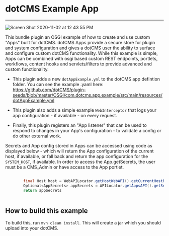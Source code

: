 # dotCMS Example App
------
![Screen Shot 2020-11-02 at 12 43 55 PM](https://user-images.githubusercontent.com/934364/97900775-26ee6180-1d09-11eb-85f5-4a2724202b13.png)


This bundle plugin an OSGI example of how to create and use custom "Apps" built for dotCMS.  dotCMS Apps provide a secure store for plugin and system configuration and gives a dotCMS user the ability to surface and configure custom dotCMS functionality.  While this example is simple, Apps can be combined with osgi based custom REST endpoints, portlets, workflows, content hooks and servlets/filters to provide advanced and custom functionality.

- This plugin adds a new `dotAppExample.yml` to the dotCMS app defintion folder.  You can see the example .yaml here:  https://github.com/dotCMS/plugin-seeds/blob/master/OSGi/com.dotcms.app.example/src/main/resources/dotAppExample.yml

- This plugin also adds a simple example `WebInterceptor` that logs your app configuration - if available - on every request. 

- Finally, this plugin registers an "App listener" that can be used to respond to changes in your App's configuration - to validate a config or do other external work.

Secrets and App config stored in Apps can be accessed using code as displayed below - which will return the App configuration of the current host, if available, or fall back and return the app configuration for the `SYSTEM_HOST`, if available. In order to access the App.getSecrets, the user must be a CMS_Admin or have access to the App portlet.

```java
        
        final Host host = WebAPILocator.getHostWebAPI().getCurrentHostNoThrow(request);
        Optional<AppSecrets> appSecrets = APILocator.getAppsAPI().getSecrets(AppKeys.APP_KEY, true, host, APILocator.systemUser());
        return appSecrets
        
```

How to build this example
-------------------------

To build this, run  `mvn clean install`.  This will create a jar which you should upload into your dotCMS.


